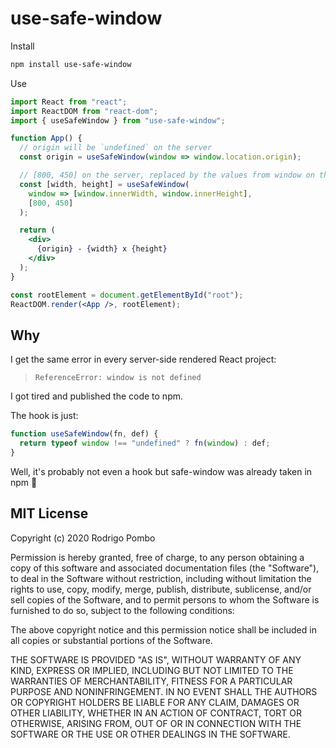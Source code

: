 # use-safe-window

Install

```bash
npm install use-safe-window
```

Use

```jsx
import React from "react";
import ReactDOM from "react-dom";
import { useSafeWindow } from "use-safe-window";

function App() {
  // origin will be `undefined` on the server
  const origin = useSafeWindow(window => window.location.origin);

  // [800, 450] on the server, replaced by the values from window on the client
  const [width, height] = useSafeWindow(
    window => [window.innerWidth, window.innerHeight],
    [800, 450]
  );

  return (
    <div>
      {origin} - {width} x {height}
    </div>
  );
}

const rootElement = document.getElementById("root");
ReactDOM.render(<App />, rootElement);
```

## Why

I get the same error in every server-side rendered React project:

> `ReferenceError: window is not defined`

I got tired and published the code to npm.

The hook is just:

```js
function useSafeWindow(fn, def) {
  return typeof window !== "undefined" ? fn(window) : def;
}
```

Well, it's probably not even a hook but safe-window was already taken in npm 🤷

## MIT License

Copyright (c) 2020 Rodrigo Pombo

Permission is hereby granted, free of charge, to any person obtaining a copy of this software and associated documentation files (the "Software"), to deal in the Software without restriction, including without limitation the rights to use, copy, modify, merge, publish, distribute, sublicense, and/or sell copies of the Software, and to permit persons to whom the Software is furnished to do so, subject to the following conditions:

The above copyright notice and this permission notice shall be included in all copies or substantial portions of the Software.

THE SOFTWARE IS PROVIDED "AS IS", WITHOUT WARRANTY OF ANY KIND, EXPRESS OR IMPLIED, INCLUDING BUT NOT LIMITED TO THE WARRANTIES OF MERCHANTABILITY, FITNESS FOR A PARTICULAR PURPOSE AND NONINFRINGEMENT. IN NO EVENT SHALL THE AUTHORS OR COPYRIGHT HOLDERS BE LIABLE FOR ANY CLAIM, DAMAGES OR OTHER LIABILITY, WHETHER IN AN ACTION OF CONTRACT, TORT OR OTHERWISE, ARISING FROM, OUT OF OR IN CONNECTION WITH THE SOFTWARE OR THE USE OR OTHER DEALINGS IN THE SOFTWARE.
